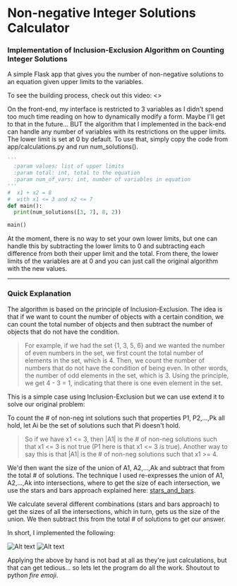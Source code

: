 # Non-negative Integer Solutions Calculator
### Implementation of Inclusion-Exclusion Algorithm on Counting Integer Solutions

A simple Flask app that gives you the number of non-negative solutions to an equation given upper limits to the variables.

To see the building process, check out this video: <>

On the front-end, my interface is restricted to 3 variables as I didn't spend too much time reading on how to dynamically modify a form. Maybe I'll get to that in the future... BUT the algorithm that I implemented in the back-end can handle any number of variables with its restrictions on the upper limits. The lower limit is set at 0 by default. To use that, simply copy the code from app/calculations.py and run num_solutions().

```python
'''
  :param values: list of upper limits
  :param total: int, total to the equation
  :param num_of_vars: int, number of variables in equation
'''
#  x1 + x2 = 8
#  with x1 <= 3 and x2 <= 7
def main():
  print(num_solutions([3, 7], 8, 2))

main()
```

At the moment, there is no way to set your own lower limits, but one can handle this by subtracting the lower limits to 0 and subtracting each difference from both their upper limit and the total. From there, the lower limits of the variables are at 0 and you can just call the original algorithm with the new values.
___

### Quick Explanation

The algorithm is based on the principle of Inclusion-Exclusion. The idea is that if we want to count the number of objects with a certain condition, 
we can count the total number of objects and then subtract the number of objects that do not have the condition.

>For example, if we had the set {1, 3, 5, 6} and we wanted the number of even numbers in the set, we first count the total number of elements
in the set, which is 4. Then, we count the number of numbers that do not have the condition of being even. In other words, the number 
of odd elements in the set, which is 3. Using the principle, we get 4 - 3 = 1, indicating that there is one even element in the set.

This is a simple case using Inclusion-Exclusion but we can use extend it to solve our original problem:

To count the # of non-neg int solutions such that properties P1, P2,...,Pk all hold,
let Ai be the set of solutions such that Pi doesn't hold.

>So if we have x1 <= 3, then |A1| is the # of non-neg solutions such that x1 <= 3 is not true (P1 here is that x1 <= 3 *is* true). Another way to say this is that |A1| is the # of non-neg solutions such that x1 >= 4.

We'd then want the size of the union of A1, A2,...,Ak and subtract that from the total # of solutions. The technique I used re-expresses the union of A1, A2,...,Ak into intersections, where to get the size of each intersection, we use
the stars and bars approach explained here: [stars_and_bars](https://en.wikipedia.org/wiki/Stars_and_bars_(combinatorics)).

We calculate several different combinations (stars and bars approach) to get the sizes of all the intersections, which in turn, gets us the size of the union. We then subtract this from the total # of solutions to get our answer. 

In short, I implemented the following:

![Alt text](https://i.imgur.com/KmK4nfz.png)
![Alt text](https://i.imgur.com/Lwn0IiR.png)

Applying the above by hand is not bad at all as they're just calculations, but that can get tedious... so lets let the program do all the work. Shoutout to python *fire emoji*.

